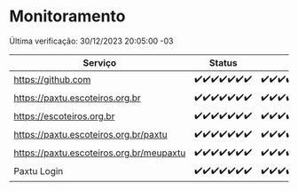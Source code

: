 # Monitoramento

Última verificação: 30/12/2023 20:05:00 -03

|Serviço|Status|Últimas 24h|
|---|---|---|
|https://github.com|<span title="2023-12-23: OK=24">✔️</span><span title="2023-12-24: OK=24">✔️</span><span title="2023-12-25: OK=24">✔️</span><span title="2023-12-26: OK=24">✔️</span><span title="2023-12-27: OK=24">✔️</span><span title="2023-12-28: OK=24">✔️</span><span title="2023-12-29: OK=23">✔️</span>|<span title="29/12/2023 20:06:00 -03 : 200">✔️</span><span title="29/12/2023 21:29:00 -03 : 200">✔️</span><span title="29/12/2023 22:41:00 -03 : 200">✔️</span><span title="29/12/2023 23:16:00 -03 : 200">✔️</span><span title="30/12/2023 00:06:00 -03 : 200">✔️</span><span title="30/12/2023 01:07:00 -03 : 200">✔️</span><span title="30/12/2023 02:04:00 -03 : 200">✔️</span><span title="30/12/2023 03:07:00 -03 : 200">✔️</span><span title="30/12/2023 04:04:00 -03 : 200">✔️</span><span title="30/12/2023 05:07:00 -03 : 200">✔️</span><span title="30/12/2023 06:04:00 -03 : 200">✔️</span><span title="30/12/2023 07:05:00 -03 : 200">✔️</span><span title="30/12/2023 08:03:00 -03 : 200">✔️</span><span title="30/12/2023 09:09:00 -03 : 200">✔️</span><span title="30/12/2023 10:06:00 -03 : 200">✔️</span><span title="30/12/2023 11:03:00 -03 : 200">✔️</span><span title="30/12/2023 12:04:00 -03 : 200">✔️</span><span title="30/12/2023 13:06:00 -03 : 200">✔️</span><span title="30/12/2023 14:03:00 -03 : 200">✔️</span><span title="30/12/2023 15:07:00 -03 : 200">✔️</span><span title="30/12/2023 16:02:00 -03 : 200">✔️</span><span title="30/12/2023 17:06:00 -03 : 200">✔️</span><span title="30/12/2023 18:03:00 -03 : 200">✔️</span><span title="30/12/2023 19:03:00 -03 : 200">✔️</span><span title="30/12/2023 20:04:00 -03 : 200">✔️</span>|
|https://paxtu.escoteiros.org.br|<span title="2023-12-23: OK=24">✔️</span><span title="2023-12-24: OK=24">✔️</span><span title="2023-12-25: OK=24">✔️</span><span title="2023-12-26: OK=24">✔️</span><span title="2023-12-27: OK=24">✔️</span><span title="2023-12-28: OK=24">✔️</span><span title="2023-12-29: OK=23">✔️</span>|<span title="29/12/2023 20:06:00 -03 : 200">✔️</span><span title="29/12/2023 21:29:00 -03 : 200">✔️</span><span title="29/12/2023 22:41:00 -03 : 200">✔️</span><span title="29/12/2023 23:16:00 -03 : 200">✔️</span><span title="30/12/2023 00:06:00 -03 : 200">✔️</span><span title="30/12/2023 01:07:00 -03 : 200">✔️</span><span title="30/12/2023 02:04:00 -03 : 200">✔️</span><span title="30/12/2023 03:07:00 -03 : 200">✔️</span><span title="30/12/2023 04:04:00 -03 : 200">✔️</span><span title="30/12/2023 05:07:00 -03 : 200">✔️</span><span title="30/12/2023 06:04:00 -03 : 200">✔️</span><span title="30/12/2023 07:05:00 -03 : 200">✔️</span><span title="30/12/2023 08:03:00 -03 : 200">✔️</span><span title="30/12/2023 09:09:00 -03 : 200">✔️</span><span title="30/12/2023 10:06:00 -03 : 200">✔️</span><span title="30/12/2023 11:03:00 -03 : 200">✔️</span><span title="30/12/2023 12:04:00 -03 : 200">✔️</span><span title="30/12/2023 13:06:00 -03 : 200">✔️</span><span title="30/12/2023 14:03:00 -03 : 200">✔️</span><span title="30/12/2023 15:07:00 -03 : 200">✔️</span><span title="30/12/2023 16:02:00 -03 : 200">✔️</span><span title="30/12/2023 17:06:00 -03 : 200">✔️</span><span title="30/12/2023 18:03:00 -03 : 200">✔️</span><span title="30/12/2023 19:03:00 -03 : 200">✔️</span><span title="30/12/2023 20:04:00 -03 : 200">✔️</span>|
|https://escoteiros.org.br|<span title="2023-12-23: OK=24">✔️</span><span title="2023-12-24: OK=24">✔️</span><span title="2023-12-25: OK=24">✔️</span><span title="2023-12-26: OK=24">✔️</span><span title="2023-12-27: OK=24">✔️</span><span title="2023-12-28: OK=24">✔️</span><span title="2023-12-29: OK=23">✔️</span>|<span title="29/12/2023 20:06:00 -03 : 200">✔️</span><span title="29/12/2023 21:29:00 -03 : 200">✔️</span><span title="29/12/2023 22:41:00 -03 : 200">✔️</span><span title="29/12/2023 23:16:00 -03 : 200">✔️</span><span title="30/12/2023 00:06:00 -03 : 200">✔️</span><span title="30/12/2023 01:07:00 -03 : 200">✔️</span><span title="30/12/2023 02:04:00 -03 : 200">✔️</span><span title="30/12/2023 03:07:00 -03 : 200">✔️</span><span title="30/12/2023 04:04:00 -03 : 200">✔️</span><span title="30/12/2023 05:07:00 -03 : 200">✔️</span><span title="30/12/2023 06:04:00 -03 : 200">✔️</span><span title="30/12/2023 07:05:00 -03 : 200">✔️</span><span title="30/12/2023 08:03:00 -03 : 200">✔️</span><span title="30/12/2023 09:10:00 -03 : 200">✔️</span><span title="30/12/2023 10:06:00 -03 : 200">✔️</span><span title="30/12/2023 11:03:00 -03 : 200">✔️</span><span title="30/12/2023 12:04:00 -03 : 200">✔️</span><span title="30/12/2023 13:06:00 -03 : 200">✔️</span><span title="30/12/2023 14:03:00 -03 : 200">✔️</span><span title="30/12/2023 15:07:00 -03 : 200">✔️</span><span title="30/12/2023 16:02:00 -03 : 200">✔️</span><span title="30/12/2023 17:06:00 -03 : 200">✔️</span><span title="30/12/2023 18:03:00 -03 : 200">✔️</span><span title="30/12/2023 19:03:00 -03 : 200">✔️</span><span title="30/12/2023 20:04:00 -03 : 200">✔️</span>|
|https://paxtu.escoteiros.org.br/paxtu|<span title="2023-12-23: OK=24">✔️</span><span title="2023-12-24: OK=24">✔️</span><span title="2023-12-25: OK=24">✔️</span><span title="2023-12-26: OK=24">✔️</span><span title="2023-12-27: OK=24">✔️</span><span title="2023-12-28: OK=24">✔️</span><span title="2023-12-29: OK=23">✔️</span>|<span title="29/12/2023 20:06:00 -03 : 200">✔️</span><span title="29/12/2023 21:29:00 -03 : 200">✔️</span><span title="29/12/2023 22:41:00 -03 : 200">✔️</span><span title="29/12/2023 23:16:00 -03 : 200">✔️</span><span title="30/12/2023 00:07:00 -03 : 200">✔️</span><span title="30/12/2023 01:07:00 -03 : 200">✔️</span><span title="30/12/2023 02:04:00 -03 : 200">✔️</span><span title="30/12/2023 03:07:00 -03 : 200">✔️</span><span title="30/12/2023 04:04:00 -03 : 200">✔️</span><span title="30/12/2023 05:07:00 -03 : 200">✔️</span><span title="30/12/2023 06:04:00 -03 : 200">✔️</span><span title="30/12/2023 07:05:00 -03 : 200">✔️</span><span title="30/12/2023 08:03:00 -03 : 200">✔️</span><span title="30/12/2023 09:10:00 -03 : 200">✔️</span><span title="30/12/2023 10:06:00 -03 : 200">✔️</span><span title="30/12/2023 11:03:00 -03 : 200">✔️</span><span title="30/12/2023 12:04:00 -03 : 200">✔️</span><span title="30/12/2023 13:06:00 -03 : 200">✔️</span><span title="30/12/2023 14:03:00 -03 : 200">✔️</span><span title="30/12/2023 15:07:00 -03 : 200">✔️</span><span title="30/12/2023 16:02:00 -03 : 200">✔️</span><span title="30/12/2023 17:06:00 -03 : 200">✔️</span><span title="30/12/2023 18:03:00 -03 : 200">✔️</span><span title="30/12/2023 19:03:00 -03 : 200">✔️</span><span title="30/12/2023 20:05:00 -03 : 200">✔️</span>|
|https://paxtu.escoteiros.org.br/meupaxtu|<span title="2023-12-23: OK=24">✔️</span><span title="2023-12-24: OK=24">✔️</span><span title="2023-12-25: OK=24">✔️</span><span title="2023-12-26: OK=24">✔️</span><span title="2023-12-27: OK=24">✔️</span><span title="2023-12-28: OK=24">✔️</span><span title="2023-12-29: OK=23">✔️</span>|<span title="29/12/2023 20:06:00 -03 : 200">✔️</span><span title="29/12/2023 21:29:00 -03 : 200">✔️</span><span title="29/12/2023 22:41:00 -03 : 200">✔️</span><span title="29/12/2023 23:16:00 -03 : 200">✔️</span><span title="30/12/2023 00:07:00 -03 : 200">✔️</span><span title="30/12/2023 01:07:00 -03 : 200">✔️</span><span title="30/12/2023 02:04:00 -03 : 200">✔️</span><span title="30/12/2023 03:07:00 -03 : 200">✔️</span><span title="30/12/2023 04:04:00 -03 : 200">✔️</span><span title="30/12/2023 05:07:00 -03 : 200">✔️</span><span title="30/12/2023 06:04:00 -03 : 200">✔️</span><span title="30/12/2023 07:05:00 -03 : 200">✔️</span><span title="30/12/2023 08:03:00 -03 : 200">✔️</span><span title="30/12/2023 09:10:00 -03 : 200">✔️</span><span title="30/12/2023 10:06:00 -03 : 200">✔️</span><span title="30/12/2023 11:03:00 -03 : 200">✔️</span><span title="30/12/2023 12:04:00 -03 : 200">✔️</span><span title="30/12/2023 13:06:00 -03 : 200">✔️</span><span title="30/12/2023 14:03:00 -03 : 200">✔️</span><span title="30/12/2023 15:07:00 -03 : 200">✔️</span><span title="30/12/2023 16:02:00 -03 : 200">✔️</span><span title="30/12/2023 17:06:00 -03 : 200">✔️</span><span title="30/12/2023 18:03:00 -03 : 200">✔️</span><span title="30/12/2023 19:03:00 -03 : 200">✔️</span><span title="30/12/2023 20:05:00 -03 : 200">✔️</span>|
|Paxtu Login|<span title="2023-12-23: OK=24">✔️</span><span title="2023-12-24: OK=24">✔️</span><span title="2023-12-25: OK=24">✔️</span><span title="2023-12-26: OK=24">✔️</span><span title="2023-12-27: OK=24">✔️</span><span title="2023-12-28: OK=24">✔️</span><span title="2023-12-29: OK=23">✔️</span>|<span title="29/12/2023 20:06:00 -03 : 200">✔️</span><span title="29/12/2023 21:29:00 -03 : 200">✔️</span><span title="29/12/2023 22:41:00 -03 : 200">✔️</span><span title="29/12/2023 23:16:00 -03 : 200">✔️</span><span title="30/12/2023 00:07:00 -03 : 200">✔️</span><span title="30/12/2023 01:07:00 -03 : 200">✔️</span><span title="30/12/2023 02:04:00 -03 : 200">✔️</span><span title="30/12/2023 03:07:00 -03 : 200">✔️</span><span title="30/12/2023 04:04:00 -03 : 200">✔️</span><span title="30/12/2023 05:07:00 -03 : 200">✔️</span><span title="30/12/2023 06:04:00 -03 : 200">✔️</span><span title="30/12/2023 07:05:00 -03 : 200">✔️</span><span title="30/12/2023 08:03:00 -03 : 200">✔️</span><span title="30/12/2023 09:10:00 -03 : 200">✔️</span><span title="30/12/2023 10:06:00 -03 : 200">✔️</span><span title="30/12/2023 11:03:00 -03 : 200">✔️</span><span title="30/12/2023 12:04:00 -03 : 200">✔️</span><span title="30/12/2023 13:06:00 -03 : 200">✔️</span><span title="30/12/2023 14:03:00 -03 : 200">✔️</span><span title="30/12/2023 15:07:00 -03 : 200">✔️</span><span title="30/12/2023 16:02:00 -03 : 200">✔️</span><span title="30/12/2023 17:06:00 -03 : 200">✔️</span><span title="30/12/2023 18:03:00 -03 : 200">✔️</span><span title="30/12/2023 19:03:00 -03 : 200">✔️</span><span title="30/12/2023 20:05:00 -03 : 200">✔️</span>|
